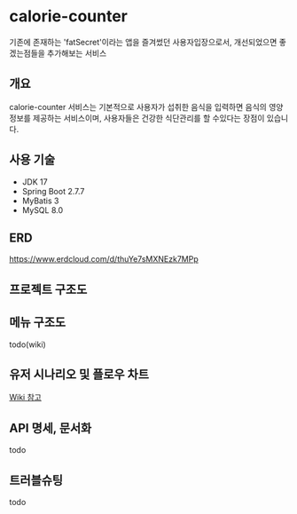 # calorie-counter
기존에 존재하는 'fatSecret'이라는 앱을 즐겨썼던 사용자입장으로서,  개선되었으면 좋겠는점들을 추가해보는 서비스

## 개요

calorie-counter 서비스는 기본적으로 사용자가 섭취한 음식을 입력하면 음식의 영양정보를 제공하는 서비스이며, 사용자들은 건강한 식단관리를 할 수있다는 장점이 있습니다.


## 사용 기술
* JDK 17
* Spring Boot 2.7.7
* MyBatis 3
* MySQL 8.0

## ERD
https://www.erdcloud.com/d/thuYe7sMXNEzk7MPp

## 프로젝트 구조도

## 메뉴 구조도
todo(wiki)

## 유저 시나리오 및 플로우 차트
[Wiki 참고](https://github.com/f-lab-edu/calorie-counter/wiki/%EC%9C%A0%EC%A0%80-%EC%8B%9C%EB%82%98%EB%A6%AC%EC%98%A4)

## API 명세, 문서화
todo

## 트러블슈팅
todo 

